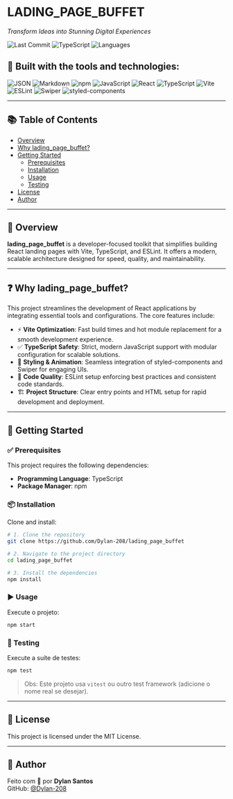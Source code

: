 
# LADING_PAGE_BUFFET

_Transform Ideas into Stunning Digital Experiences_

![Last Commit](https://img.shields.io/badge/last%20commit-today-brightgreen)
![TypeScript](https://img.shields.io/badge/typescript-93.8%25-blue)
![Languages](https://img.shields.io/badge/languages-3-informational)

## 🚀 Built with the tools and technologies:

![JSON](https://img.shields.io/badge/-JSON-informational?style=flat)
![Markdown](https://img.shields.io/badge/-Markdown-informational?style=flat)
![npm](https://img.shields.io/badge/-npm-red?style=flat)
![JavaScript](https://img.shields.io/badge/-JavaScript-yellow?style=flat)
![React](https://img.shields.io/badge/-React-blue?style=flat)
![TypeScript](https://img.shields.io/badge/-TypeScript-blue?style=flat)
![Vite](https://img.shields.io/badge/-Vite-purple?style=flat)
![ESLint](https://img.shields.io/badge/-ESLint-informational?style=flat)
![Swiper](https://img.shields.io/badge/-Swiper-orange?style=flat)
![styled-components](https://img.shields.io/badge/-styled--components-pink?style=flat)

---

## 📚 Table of Contents

- [Overview](#overview)
- [Why lading_page_buffet?](#why-lading_page_buffet)
- [Getting Started](#getting-started)
  - [Prerequisites](#prerequisites)
  - [Installation](#installation)
  - [Usage](#usage)
  - [Testing](#testing)
- [License](#license)
- [Author](#author)

---

## 📖 Overview

**lading_page_buffet** is a developer-focused toolkit that simplifies building React landing pages with Vite, TypeScript, and ESLint. It offers a modern, scalable architecture designed for speed, quality, and maintainability.

---

## ❓ Why lading_page_buffet?

This project streamlines the development of React applications by integrating essential tools and configurations. The core features include:

- ⚡ **Vite Optimization**: Fast build times and hot module replacement for a smooth development experience.
- ✅ **TypeScript Safety**: Strict, modern JavaScript support with modular configuration for scalable solutions.
- 🎨 **Styling & Animation**: Seamless integration of styled-components and Swiper for engaging UIs.
- 🧹 **Code Quality**: ESLint setup enforcing best practices and consistent code standards.
- 🏗️ **Project Structure**: Clear entry points and HTML setup for rapid development and deployment.

---

## 🚀 Getting Started

### ✅ Prerequisites

This project requires the following dependencies:

- **Programming Language**: TypeScript
- **Package Manager**: npm

### 📦 Installation

Clone and install:

```bash
# 1. Clone the repository
git clone https://github.com/Dylan-208/lading_page_buffet

# 2. Navigate to the project directory
cd lading_page_buffet

# 3. Install the dependencies
npm install
```

### ▶️ Usage

Execute o projeto:

```bash
npm start
```

### 🧪 Testing

Execute a suíte de testes:

```bash
npm test
```

> Obs: Este projeto usa `vitest` ou outro test framework (adicione o nome real se desejar).

---

## 📄 License

This project is licensed under the MIT License.

---

## 👤 Author

Feito com 💛 por **Dylan Santos**  
GitHub: [@Dylan-208](https://github.com/Dylan-208)
